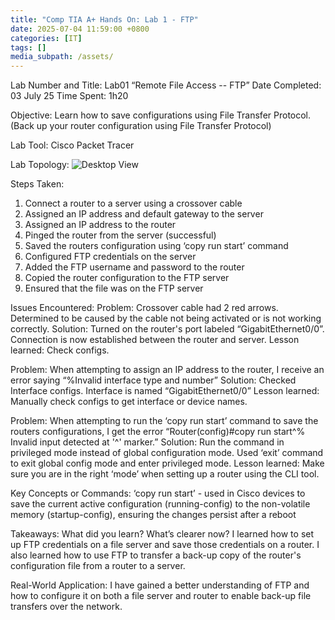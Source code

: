 ```yaml
---
title: "Comp TIA A+ Hands On: Lab 1 - FTP"
date: 2025-07-04 11:59:00 +0800
categories: [IT]
tags: []
media_subpath: /assets/
---
```


Lab Number and Title: Lab01 “Remote File Access -- FTP”
Date Completed: 03 July 25
Time Spent: 1h20

Objective: Learn how to save configurations using File Transfer Protocol.
(Back up your router configuration using File Transfer Protocol) 

Lab Tool: Cisco Packet Tracer

Lab Topology:
![Desktop View](/lab01comptiaA+.png)


Steps Taken:
1. Connect a router to a server using a crossover cable
2. Assigned an IP address and default gateway to the server
3. Assigned an IP address to the router
4. Pinged the router from the server (successful)
5. Saved the routers configuration using ‘copy run start’ command
6. Configured FTP credentials on the server
7. Added the FTP username and password to the router
8. Copied the router configuration to the FTP server
9. Ensured that the file was on the FTP server

Issues Encountered:
Problem: Crossover cable had 2 red arrows. Determined to be caused by the cable not being activated or is not working correctly.
Solution: Turned on the router's port labeled “GigabitEthernet0/0”. Connection is now established between the router and server.
Lesson learned: Check configs.

Problem: When attempting to assign an IP address to the router, I receive an error saying “%Invalid interface type and number”
Solution: Checked Interface configs. Interface is named “GigabitEthernet0/0”
Lesson learned: Manually check configs to get interface or device names.

Problem: When attempting to run the ‘copy run start’ command to save the routers configurations, I get the error “Router(config)#copy run start^% Invalid input detected at '^' marker.”
Solution: Run the command in privileged mode instead of global configuration mode. Used ‘exit’ command to exit global config mode and enter privileged mode.
Lesson learned: Make sure you are in the right ‘mode’ when setting up a router using the CLI tool.


Key Concepts or Commands:
‘copy run start’ - used in Cisco devices to save the current active configuration (running-config) to the non-volatile memory (startup-config), ensuring the changes persist after a reboot




Takeaways:
What did you learn? What’s clearer now?
I learned how to set up FTP credentials on a file server and save those credentials on a router. I also learned how to use FTP to transfer a back-up copy of the router's configuration file from a router to a server.




Real-World Application:
I have gained a better understanding of FTP and how to configure it on both a file server and router to enable back-up file transfers over the network.

